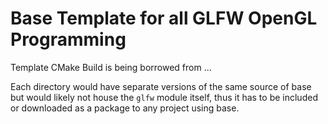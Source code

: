 # Base Template for all GLFW OpenGL Programming

Template CMake Build is being borrowed from ...

Each directory would have separate versions of the same source of base but would likely not house
the `glfw` module itself, thus it has to be included or downloaded as a package to any project using base.
